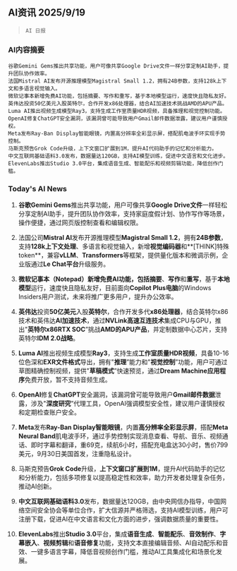 ## AI资讯 2025/9/19

>  `AI 日报` 



### **AI内容摘要**

```
谷歌Gemini Gems推出共享功能，用户可像共享Google Drive文件一样分享定制AI助手，提升团队协作效率。  
法国Mistral AI发布开源推理模型Magistral Small 1.2，拥有24B参数，支持128k上下文和多语言视觉输入。  
微软记事本新增免费AI功能，包括摘要、写作和重写，基于本地模型运行，速度快且隐私友好。  
英伟达投资50亿美元入股英特尔，合作开发x86处理器，结合AI加速技术挑战AMD的APU产品。  
Luma AI推出视频生成模型Ray3，支持生成工作室质量HDR视频，具备推理和视觉控制功能。  
OpenAI修复ChatGPT安全漏洞，该漏洞曾可能导致用户Gmail邮件数据泄露，建议用户谨慎授权。  
Meta发布Ray-Ban Display智能眼镜，内置高分辨率全彩显示屏，搭配肌电波手环实现手势控制。  
马斯克预告Grok Code升级，上下文窗口扩展到1M，提升AI代码助手的记忆和分析能力。  
中文互联网基础语料3.0发布，数据量达120GB，支持AI模型训练，促进中文语言和文化进步。  
ElevenLabs推出Studio 3.0平台，集成语音生成、智能配乐和视频剪辑功能，降低创作门槛。
```



### **Today's AI News**

1. **谷歌Gemini Gems**推出共享功能，用户可像共享**Google Drive文件**一样轻松分享定制AI助手，提升团队协作效率，支持家庭度假计划、协作写作等场景，操作便捷，通过网页版控制查看和编辑权限。

2. 法国公司**Mistral AI**发布开源推理模型**Magistral Small 1.2**，拥有**24B参数**，支持**128k上下文处理**、多语言和视觉输入，新增**视觉编码器**和**[THINK]特殊token**，兼容**vLLM**、**Transformers**等框架，提供量化版本和微调示例，企业版通过**Le Chat平台**升级服务。

3. **微软记事本（Notepad）**新增免费AI功能，包括**摘要**、**写作**和**重写**，基于**本地模型**运行，速度快且隐私友好，目前面向**Copilot Plus电脑**的Windows Insiders用户测试，未来将推广更多用户，提升办公效率。

4. **英伟达**投资**50亿美元**入股**英特尔**，合作开发多代**x86处理器**，结合英特尔x86技术和英伟达**AI加速技术**，通过**NVLink高速互连技术**集成CPU与GPU，推出"**英特尔x86RTX SOC**”挑战**AMD的APU产品**，并定制数据中心芯片，支持英特尔**IDM 2.0战略**。

5. **Luma AI**推出视频生成模型**Ray3**，支持生成**工作室质量HDR视频**，具备10-16位色深和**EXR文件格式**导出，拥有"**推理**”能力和"**视觉控制**”功能，用户可通过草图精确控制视频，提供"**草稿模式**”快速预览，通过**Dream Machine应用程序**免费开放，暂不支持音频生成。

6. **OpenAI**修复**ChatGPT**安全漏洞，该漏洞曾可能导致用户**Gmail邮件数据**泄露，涉及"**深度研究**”代理工具，OpenAI强调模型安全性，建议用户谨慎授权和定期检查账户安全。

7. **Meta**发布**Ray-Ban Display智能眼镜**，内置**高分辨率全彩显示屏**，搭配**Meta Neural Band**肌电波手环，通过手势控制实现消息查看、导航、音乐、视频通话、即时字幕和翻译，重69克，续航6小时，搭配充电盒达30小时，售价799美元，9月30日美国首发，注重隐私设计。

8. 马斯克预告**Grok Code**升级，**上下文窗口扩展到1M**，提升AI代码助手的记忆和分析能力，包括多项修复以提高稳定性和效率，助力开发者处理复杂任务，推动AI创新。

9. **中文互联网基础语料3.0**发布，数据量达120GB，由中央网信办指导，中国网络空间安全协会等单位合作，扩大信源并严格筛选，支持AI模型训练，用户可注册下载，促进AI在中文语言和文化方面的进步，强调数据质量的重要性。

10. **ElevenLabs**推出**Studio 3.0**平台，集成**语音生成**、**智能配乐**、**音效制作**、**字幕嵌入**、**视频剪辑**和**语音修复**功能，支持文本直接编辑音频、AI自动配乐和音效、一键多语言字幕，降低音视频创作门槛，推动AI工具集成化和场景化发展。